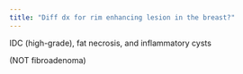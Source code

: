 ```yaml
---
title: "Diff dx for rim enhancing lesion in the breast?"
---
```

IDC (high-grade), fat necrosis, and inflammatory cysts

(NOT fibroadenoma)

